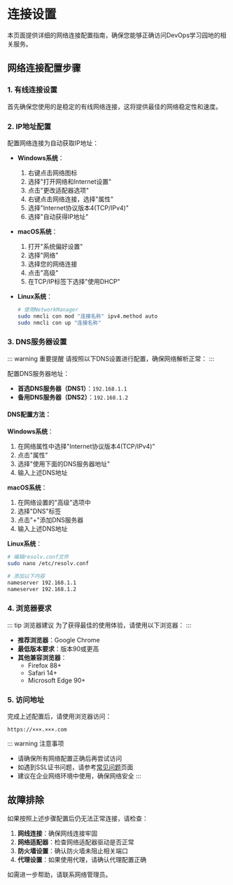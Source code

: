 # 连接设置

本页面提供详细的网络连接配置指南，确保您能够正确访问DevOps学习园地的相关服务。

## 网络连接配置步骤

### 1. 有线连接设置

首先确保您使用的是稳定的有线网络连接，这将提供最佳的网络稳定性和速度。

### 2. IP地址配置

配置网络连接为自动获取IP地址：

- **Windows系统**：
  1. 右键点击网络图标
  2. 选择"打开网络和Internet设置"
  3. 点击"更改适配器选项"
  4. 右键点击网络连接，选择"属性"
  5. 选择"Internet协议版本4(TCP/IPv4)"
  6. 选择"自动获得IP地址"

- **macOS系统**：
  1. 打开"系统偏好设置"
  2. 选择"网络"
  3. 选择您的网络连接
  4. 点击"高级"
  5. 在TCP/IP标签下选择"使用DHCP"

- **Linux系统**：
  ```bash
  # 使用NetworkManager
  sudo nmcli con mod "连接名称" ipv4.method auto
  sudo nmcli con up "连接名称"
  ```

### 3. DNS服务器设置

::: warning 重要提醒
请按照以下DNS设置进行配置，确保网络解析正常：
:::

配置DNS服务器地址：
- **首选DNS服务器（DNS1）**：`192.168.1.1`
- **备用DNS服务器（DNS2）**：`192.168.1.2`

#### DNS配置方法：

**Windows系统**：
1. 在网络属性中选择"Internet协议版本4(TCP/IPv4)"
2. 点击"属性"
3. 选择"使用下面的DNS服务器地址"
4. 输入上述DNS地址

**macOS系统**：
1. 在网络设置的"高级"选项中
2. 选择"DNS"标签
3. 点击"+"添加DNS服务器
4. 输入上述DNS地址

**Linux系统**：
```bash
# 编辑resolv.conf文件
sudo nano /etc/resolv.conf

# 添加以下内容
nameserver 192.168.1.1
nameserver 192.168.1.2
```

### 4. 浏览器要求

::: tip 浏览器建议
为了获得最佳的使用体验，请使用以下浏览器：
:::

- **推荐浏览器**：Google Chrome
- **最低版本要求**：版本90或更高
- **其他兼容浏览器**：
  - Firefox 88+
  - Safari 14+
  - Microsoft Edge 90+

### 5. 访问地址

完成上述配置后，请使用浏览器访问：

```
https://×××.×××.com
```

::: warning 注意事项
- 请确保所有网络配置正确后再尝试访问
- 如遇到SSL证书问题，请参考[常见问题](/faq)页面
- 建议在企业网络环境中使用，确保网络安全
:::

## 故障排除

如果按照上述步骤配置后仍无法正常连接，请检查：

1. **网线连接**：确保网线连接牢固
2. **网络适配器**：检查网络适配器驱动是否正常
3. **防火墙设置**：确认防火墙未阻止相关端口
4. **代理设置**：如果使用代理，请确认代理配置正确

如需进一步帮助，请联系网络管理员。